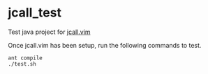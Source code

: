 jcall_test
==========

Test java project for [jcall.vim](https://github.com/cskeeters/jcall.vim)

Once jcall.vim has been setup, run the following commands to test.

    ant compile
    ./test.sh
